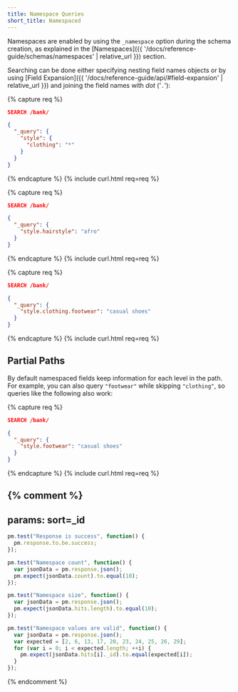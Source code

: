```yaml
---
title: Namespace Queries
short_title: Namespaced
---
```


Namespaces are enabled by using the `_namespace` option during the schema
creation, as explained in the [Namespaces]({{ '/docs/reference-guide/schemas/namespaces' | relative_url }})
section.

Searching can be done either specifying nesting field names objects or by using
[Field Expansion]({{ '/docs/reference-guide/api/#field-expansion' | relative_url }})
and joining the field names with _dot_ ('`.`'):

{% capture req %}

```json
SEARCH /bank/

{
  "_query": {
    "style": {
      "clothing": "*"
    }
  }
}
```
{% endcapture %}
{% include curl.html req=req %}


{% capture req %}

```json
SEARCH /bank/

{
  "_query": {
    "style.hairstyle": "afro"
  }
}
```
{% endcapture %}
{% include curl.html req=req %}


{% capture req %}

```json
SEARCH /bank/

{
  "_query": {
    "style.clothing.footwear": "casual shoes"
  }
}
```
{% endcapture %}
{% include curl.html req=req %}


## Partial Paths

By default namespaced fields keep information for each level in the path. For
example, you can also query `"footwear"` while skipping `"clothing"`, so
queries like the following also work:

{% capture req %}

```json
SEARCH /bank/

{
  "_query": {
    "style.footwear": "casual shoes"
  }
}
```
{% endcapture %}
{% include curl.html req=req %}

{% comment %}
---
params: sort=_id
---

```js
pm.test("Response is success", function() {
  pm.response.to.be.success;
});
```

```js
pm.test("Namespace count", function() {
  var jsonData = pm.response.json();
  pm.expect(jsonData.count).to.equal(10);
});
```

```js
pm.test("Namespace size", function() {
  var jsonData = pm.response.json();
  pm.expect(jsonData.hits.length).to.equal(10);
});
```

```js
pm.test("Namespace values are valid", function() {
  var jsonData = pm.response.json();
  var expected = [2, 6, 13, 17, 20, 23, 24, 25, 26, 29];
  for (var i = 0; i < expected.length; ++i) {
    pm.expect(jsonData.hits[i]._id).to.equal(expected[i]);
  }
});
```
{% endcomment %}

